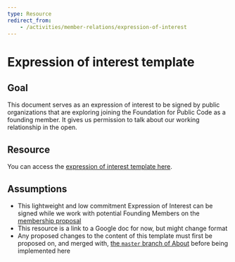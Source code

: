 ```yaml
---
type: Resource
redirect_from:
    - /activities/member-relations/expression-of-interest
---
```


# Expression of interest template

## Goal

This document serves as an expression of interest to be signed by public organizations that are exploring joining the Foundation for Public Code as a founding member.  It gives us permission to talk about our working relationship in the open.

## Resource

You can access the [expression of interest template here](https://docs.google.com/document/d/1jGQYAMkefcEtkblIrJXc6KpIzQZQCjL2QJBDA6wbHfc/edit?usp=sharing).

## Assumptions

* This lightweight and low commitment Expression of Interest can be signed while we work with potential Founding Members on the [membership proposal](membership-proposal-template.md)
* This resource is a link to a Google doc for now, but might change format
* Any proposed changes to the content of this template must first be proposed on, and merged with, [the `master` branch of About](https://github.com/publiccodenet/about/tree/master) before being implemented here
